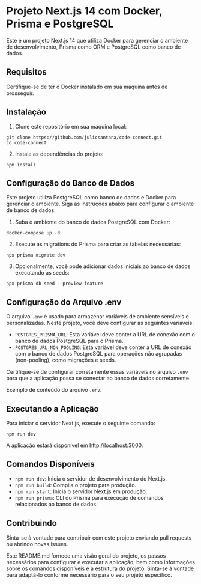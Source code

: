 # Projeto Next.js 14 com Docker, Prisma e PostgreSQL

Este é um projeto Next.js 14 que utiliza Docker para gerenciar o ambiente de desenvolvimento, Prisma como ORM e PostgreSQL como banco de dados.

## Requisitos

Certifique-se de ter o Docker instalado em sua máquina antes de prosseguir.

## Instalação

1. Clone este repositório em sua máquina local:

```
git clone https://github.com/julicsantana/code-connect.git
cd code-connect
```

2. Instale as dependências do projeto:

```
npm install
```

## Configuração do Banco de Dados

Este projeto utiliza PostgreSQL como banco de dados e Docker para gerenciar o ambiente. Siga as instruções abaixo para configurar o ambiente de banco de dados:

1. Suba o ambiente do banco de dados PostgreSQL com Docker:

```
docker-compose up -d
```

2. Execute as migrations do Prisma para criar as tabelas necessárias:

```
npx prisma migrate dev
```

3. Opcionalmente, você pode adicionar dados iniciais ao banco de dados executando as seeds:

```
npx prisma db seed --preview-feature
```

## Configuração do Arquivo .env

O arquivo `.env` é usado para armazenar variáveis de ambiente sensíveis e personalizadas. Neste projeto, você deve configurar as seguintes variáveis:

- `POSTGRES_PRISMA_URL`: Esta variável deve conter a URL de conexão com o banco de dados PostgreSQL para o Prisma.
- `POSTGRES_URL_NON_POOLING`: Esta variável deve conter a URL de conexão com o banco de dados PostgreSQL para operações não agrupadas (non-pooling), como migrações e seeds.

Certifique-se de configurar corretamente essas variáveis no arquivo `.env` para que a aplicação possa se conectar ao banco de dados corretamente.

Exemplo de conteúdo do arquivo `.env`:

## Executando a Aplicação

Para iniciar o servidor Next.js, execute o seguinte comando:

```
npm run dev
```

A aplicação estará disponível em [http://localhost:3000](http://localhost:3000).

## Comandos Disponíveis

- `npm run dev`: Inicia o servidor de desenvolvimento do Next.js.
- `npm run build`: Compila o projeto para produção.
- `npm run start`: Inicia o servidor Next.js em produção.
- `npm run prisma`: CLI do Prisma para execução de comandos relacionados ao banco de dados.

<!-- ## Estrutura do Projeto

Aqui está a estrutura de diretórios do projeto:

```
.
├── prisma/ # Configurações e migrations do Prisma
├── public/ # Arquivos estáticos públicos
├── src/ # Código-fonte da aplicação
│ ├── actions/ # Ações da aplicação
│ ├── app/ # Componente principal da aplicação
│ ├── components/ # Componentes React reutilizáveis
│ ├── models/ # Modelos de dados da aplicação
├── docker-compose.yml # Configurações do Docker Compose
├── error.log # Arquivo de log de erros
├── combined.log # Arquivo de log combinado
├── .env # Arquivo de variáveis de ambiente
├── package.json # Dependências e scripts do projeto
└── README.md # Este arquivo
``` -->

## Contribuindo

Sinta-se à vontade para contribuir com este projeto enviando pull requests ou abrindo novas issues.

Este README.md fornece uma visão geral do projeto, os passos necessários para configurar e executar a aplicação, bem como informações sobre os comandos disponíveis e a estrutura do projeto. Sinta-se à vontade para adaptá-lo conforme necessário para o seu projeto específico.
